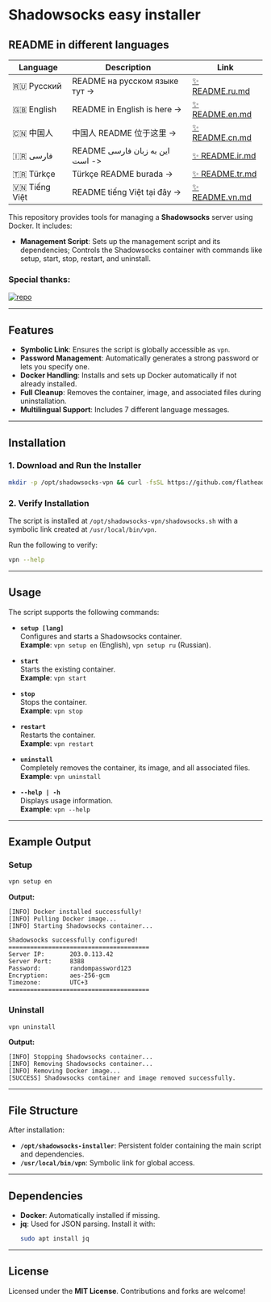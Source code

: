 # Shadowsocks easy installer

## README in different languages
| Language | Description | Link |
|----------|-------------|------|
| 🇷🇺 Русский| README на русском языке тут -> | [✨ README.ru.md](https://github.com/flathead/shadowsocks-installer/blob/master/readme-lang/README.ru.md) |
| 🇬🇧 English| README in English is here -> | [✨ README.en.md](https://github.com/flathead/shadowsocks-installer/blob/master/readme-lang/README.gb.md) |
| 🇨🇳 中国人| 中国人 README 位于这里 -> | [✨ README.cn.md](https://github.com/flathead/shadowsocks-installer/blob/master/readme-lang/README.cn.md) |
| 🇮🇷 فارسی| README این به زبان فارسی است -> | [✨ README.ir.md](https://github.com/flathead/shadowsocks-installer/blob/master/readme-lang/README.ir.md) |
| 🇹🇷 Türkçe| Türkçe README burada -> | [✨ README.tr.md](https://github.com/flathead/shadowsocks-installer/blob/master/readme-lang/README.tr.md) |
| 🇻🇳 Tiếng Việt| README tiếng Việt tại đây -> | [✨ README.vn.md](https://github.com/flathead/shadowsocks-installer/blob/master/readme-lang/README.vn.md) |

This repository provides tools for managing a **Shadowsocks** server using Docker. It includes:
- **Management Script**: Sets up the management script and its dependencies; Controls the Shadowsocks container with commands like setup, start, stop, restart, and uninstall.

### Special thanks:
[![repo](https://img.shields.io/badge/repo-shadowsocks--libev-red.svg)](https://github.com/shadowsocks/shadowsocks-libev)

---

## Features

- **Symbolic Link**: Ensures the script is globally accessible as `vpn`.
- **Password Management**: Automatically generates a strong password or lets you specify one.
- **Docker Handling**: Installs and sets up Docker automatically if not already installed.
- **Full Cleanup**: Removes the container, image, and associated files during uninstallation.
- **Multilingual Support**: Includes 7 different language messages.

---

## Installation

### 1. Download and Run the Installer

```bash
mkdir -p /opt/shadowsocks-vpn && curl -fsSL https://github.com/flathead/shadowsocks-installer/raw/main/shadowsocks.sh -o /opt/shadowsocks-vpn/shadowsocks.sh && sudo ln -s /opt/shadowsocks-vpn/shadowsocks.sh /usr/local/bin/vpn && chmod -x /opt/shadowsocks-vpn/shadowsocks.sh && vpn setup en
```

### 2. Verify Installation

The script is installed at `/opt/shadowsocks-vpn/shadowsocks.sh` with a symbolic link created at `/usr/local/bin/vpn`.

Run the following to verify:
```bash
vpn --help
```

---

## Usage

The script supports the following commands:

- **`setup [lang]`**  
  Configures and starts a Shadowsocks container.  
  **Example**: `vpn setup en` (English), `vpn setup ru` (Russian).

- **`start`**  
  Starts the existing container.  
  **Example**: `vpn start`

- **`stop`**  
  Stops the container.  
  **Example**: `vpn stop`

- **`restart`**  
  Restarts the container.  
  **Example**: `vpn restart`

- **`uninstall`**  
  Completely removes the container, its image, and all associated files.  
  **Example**: `vpn uninstall`

- **`--help | -h`**  
  Displays usage information.  
  **Example**: `vpn --help`

---

## Example Output

### Setup
```bash
vpn setup en
```

**Output:**
```
[INFO] Docker installed successfully!
[INFO] Pulling Docker image...
[INFO] Starting Shadowsocks container...

Shadowsocks successfully configured!
=======================================
Server IP:       203.0.113.42
Server Port:     8388
Password:        randompassword123
Encryption:      aes-256-gcm
Timezone:        UTC+3
=======================================
```

### Uninstall
```bash
vpn uninstall
```

**Output:**
```
[INFO] Stopping Shadowsocks container...
[INFO] Removing Shadowsocks container...
[INFO] Removing Docker image...
[SUCCESS] Shadowsocks container and image removed successfully.
```

---

## File Structure

After installation:
- **`/opt/shadowsocks-installer`**: Persistent folder containing the main script and dependencies.
- **`/usr/local/bin/vpn`**: Symbolic link for global access.

---

## Dependencies

- **Docker**: Automatically installed if missing.
- **jq**: Used for JSON parsing. Install it with:
  ```bash
  sudo apt install jq
  ```

---

## License

Licensed under the **MIT License**. Contributions and forks are welcome!